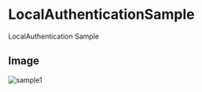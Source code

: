# LocalAuthenticationSample
LocalAuthentication Sample

## Image
![sample1](https://user-images.githubusercontent.com/5299528/74086839-3ae29b00-4aca-11ea-9865-ad679436eba8.gif)
